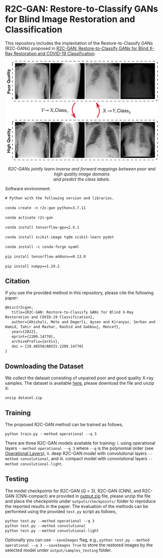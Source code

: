 R2C-GAN: Restore-to-Classify GANs for Blind Image Restoration and Classification
=============================

This repository includes the implentation of the Restore-to-Classify GANs (R2C-GANs) proposed in [R2C-GAN: Restore-to-Classify GANs for Blind X-Ray Restoration and COVID-19 Classification](https://arxiv.org/abs/2209.14770).

<p align="center">
<img src="images/r2c-gan.png" width="500"/>
</p>
<p align="center">
<em>R2C-GANs jointly learn inverse and forward mappings between poor and high quality image domains <br/> and predict the class labels.</em>
</p>


Software environment:
```
# Python with the following version and libraries.

conda create -n r2c-gan python=3.7.11

conda activate r2c-gan

conda install tensorflow-gpu=2.4.1

conda install scikit-image tqdm scikit-learn pydot

conda install -c conda-forge oyaml

pip install tensorflow-addons==0.13.0

pip install numpy==1.19.2
```

## Citation

If you use the provided method in this repository, please cite the following paper:

```
@misc{r2cgan,
   title={R2C-GAN: Restore-to-Classify GANs for Blind X-Ray Restoration and COVID-19 Classification}, 
   author={Ahishali, Mete and Degerli, Aysen and Kiranyaz, Serkan and Hamid, Tahir and Mazhar, Rashid and Gabbouj, Moncef},
   year={2022},
   eprint={2209.14770},
   archivePrefix={arXiv},
   doi = {10.48550/ARXIV.2209.14770}
}

```

## Downloading the Dataset

We collect the dataset consisting of unpaired poor and good quality X-ray samples. The dataset is available [here](https://drive.google.com/file/d/1-bfZohPet9kXoBDW4Ujicod-p7mtU05I/view?usp=sharing), please download the file and unzip it:

```
unzip dataset.zip
```

## Training

The proposed R2C-GAN method can be trained as follows,
```
python train.py --method operational --q 3
```

There are three R2C-GAN models available for training: i. using operational layers ```--method operational --q 3``` where ```--q``` is the polynomial order (see [Operational Layers](https://arxiv.org/abs/2209.14770)), ii. deep R2C-GAN model with convolutional layers ```--method convolutional```, and iii. compact model with convolutional layers ```--method convolutional-light```.

## Testing

The model checkpoints for R2C-GAN (<em>Q</em> = 3), R2C-GAN (CNN), and R2C-GAN (CNN-compact) are provided in [output.zip](https://drive.google.com/file/d/1bG9YrH8vNg401KMEojCinb2bj-Ha25rr/view?usp=sharing) file, please unzip the file and place the checkpoints under ```outputs/checkpoints/``` folder to reproduce the reported results in the paper. The evaluation of the methods can be performed using the provided ```test.py``` script as follows,
```
python test.py --method operational --q 3
python test.py --method convolutional
python test.py --method convolutional-light
```
Optionally you can use ```--saveImages``` flag, e.g., ```python test.py --method operational --q 3 --saveImages True``` to store the restored images by the selected model under ```output/samples_testing``` folder.

